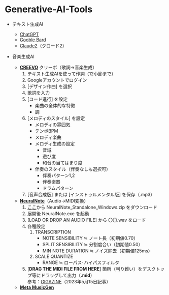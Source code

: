 # Generative-AI-Tools

* テキスト生成AI
    * [ChatGPT](https://chat.openai.com/)
    * [Gooble Bard](https://bard.google.com/chat)
    * [Claude2](https://claude.ai/chats)（クロード2）
    
* 音楽生成AI
    * [**CREEVO**](https://creevo-music.com/) クリーボ（歌詞→音楽生成）  
        1. テキスト生成AIを使って作詞（12小節まで）
        1. Googleアカウントでログイン
        1. [デザイン作曲] を選択
        1. 歌詞を入力
        1. [コード進行] を設定
            * 楽曲の全体的な特徴
            * 調
        1. [メロディのスタイル] を設定
            * メロディの雰囲気
            * テンポBPM
            * メロディ楽曲
            * メロディ生成の設定
                * 音域
                * 遊び度
                * 和音の当てはまり度
            * 伴奏のスタイル（伴奏なしも選択可）
                * 伴奏パターン1,2
                * 伴奏楽器
                * ドラムパターン
        1. [音声合成版] または [インストゥルメンタル版] を保存（.mp3）
    * [**NeuralNote**](https://github.com/DamRsn/NeuralNote)（Audio→MIDI変換）
        1. [ここ](https://github.com/DamRsn/NeuralNote/releases)から NeuralNote_Standalone_Windows.zip をダウンロード
        1. 展開後 NeuralNote.exe を起動
        1. [LOAD OR DROP AN AUDIO FILE] から 〇〇.wav をロード
        1. 各種設定  
            1. TRANSCRIPTION
                * NOTE SENSIBILITY ≒ ノート長（初期値0.70）
                * SPLIT SENSIBILITY ≒ 分割度合い（初期値0.50）
                * MIN NOTE DURATION ≒ ノイズ除去（初期値125ms）
            1. SCALE QUANTIZE
                * RANGE ≒ ローパス･ハイパスフィルタ
        1. [**DRAG THE MIDI FILE FROM HERE**] 箇所（判り難い）をデスクトップ等にドラッグして出力（**.mid**）  
        参考：[GIGAZINE](https://gigazine.net/news/20230515-neuralnote/)（2023年5月15日記事）
    * [**Meta MusicGen**](https://huggingface.co/spaces/facebook/MusicGen)